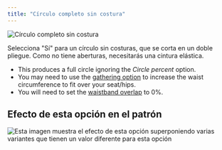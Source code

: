 ```yaml
---
title: "Círculo completo sin costura"
---
```


![Círculo completo sin costura](seamlessfullcircle.svg)

Selecciona "Sí" para un círculo sin costuras, que se corta en un doble pliegue. Como no tiene aberturas, necesitarás una cintura elástica.

<Note>

- This produces a full circle ignoring the _Circle percent_ option.
- You may need to use the [gathering option](sandy/options/gathering) to increase the waist circumference to fit over your seat/hips.
- You will need to set the [waistband overlap](sandy/options/waistbandoverlap) to 0%.

</Note>

## Efecto de esta opción en el patrón

![Esta imagen muestra el efecto de esta opción superponiendo varias variantes que tienen un valor diferente para esta opción](sandy_seamlessfullcircle_sample.svg "Efecto de esta opción en el patrón")
